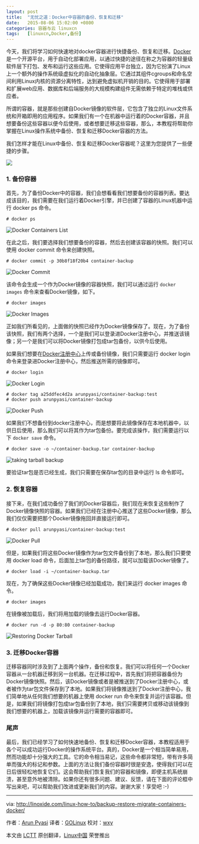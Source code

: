 ```yaml
---
layout: post
title:	"无忧之道：Docker中容器的备份、恢复和迁移"
date:	2015-08-06 15:02:00 +0800 
categories:	容器与云 linuxcn 
tags:	[linuxcn,Docker,备份]
---
```



今天，我们将学习如何快速地对docker容器进行快捷备份、恢复和迁移。[Docker](http://docker.com/)是一个开源平台，用于自动化部署应用，以通过快捷的途径在称之为容器的轻量级软件层下打包、发布和运行这些应用。它使得应用平台独立，因为它扮演了Linux上一个额外的操作系统级虚拟化的自动化抽象层。它通过其组件cgroups和命名空间利用Linux内核的资源分离特性，达到避免虚拟机开销的目的。它使得用于部署和扩展web应用、数据库和后端服务的大规模构建组件无需依赖于特定的堆栈或供应者。


所谓的容器，就是那些创建自Docker镜像的软件层，它包含了独立的Linux文件系统和开箱即用的应用程序。如果我们有一个在机器中运行着的Docker容器，并且想要备份这些容器以便今后使用，或者想要迁移这些容器，那么，本教程将帮助你掌握在Linux操作系统中备份、恢复和迁移Docker容器的方法。


我们怎样才能在Linux中备份、恢复和迁移Docker容器呢？这里为您提供了一些便捷的步骤。


![](/Asserts/Images//attachment/album/201508/06/150254mhn96itvroqvii7h.jpg)


### 1. 备份容器


首先，为了备份Docker中的容器，我们会想看看我们想要备份的容器列表。要达成该目的，我们需要在我们运行着Docker引擎，并已创建了容器的Linux机器中运行 docker ps 命令。



```
# docker ps

```

![Docker Containers List](/Asserts/Images//attachment/album/201508/06/150330zol6ccce162e68fj.png)


在此之后，我们要选择我们想要备份的容器，然后去创建该容器的快照。我们可以使用 docker commit 命令来创建快照。



```
# docker commit -p 30b8f18f20b4 container-backup

```

![Docker Commit](/Asserts/Images//attachment/album/201508/06/150303qs8zk2e4zhk2f8t6.png)


该命令会生成一个作为Docker镜像的容器快照，我们可以通过运行 `docker images` 命令来查看Docker镜像，如下。



```
# docker images

```

![Docker Images](/Asserts/Images//attachment/album/201508/06/150303ipxzj8jdj6z7vxdx.png)


正如我们所看见的，上面做的快照已经作为Docker镜像保存了。现在，为了备份该快照，我们有两个选择，一个是我们可以登录进Docker注册中心，并推送该镜像；另一个是我们可以将Docker镜像打包成tar包备份，以供今后使用。


如果我们想要在[Docker注册中心](https://registry.hub.docker.com/)上传或备份镜像，我们只需要运行 docker login 命令来登录进Docker注册中心，然后推送所需的镜像即可。



```
# docker login

```

![Docker Login](/Asserts/Images//attachment/album/201508/06/150304qlwwhm09wjxmm90j.png)



```
# docker tag a25ddfec4d2a arunpyasi/container-backup:test
# docker push arunpyasi/container-backup

```

![Docker Push](/Asserts/Images//attachment/album/201508/06/150305w2ne8mepz384pr8p.png)


如果我们不想备份到docker注册中心，而是想要将此镜像保存在本地机器中，以供日后使用，那么我们可以将其作为tar包备份。要完成该操作，我们需要运行以下 `docker save` 命令。



```
# docker save -o ~/container-backup.tar container-backup

```

![taking tarball backup](/Asserts/Images//attachment/album/201508/06/150305ny9hfp8sh6a6ztsl.png)


要验证tar包是否已经生成，我们只需要在保存tar包的目录中运行 ls 命令即可。


### 2. 恢复容器


接下来，在我们成功备份了我们的Docker容器后，我们现在来恢复这些制作了Docker镜像快照的容器。如果我们已经在注册中心推送了这些Docker镜像，那么我们仅仅需要把那个Docker镜像拖回并直接运行即可。



```
# docker pull arunpyasi/container-backup:test

```

![Docker Pull](/Asserts/Images//attachment/album/201508/06/150306cj02bjad995b5pj2.png)


但是，如果我们将这些Docker镜像作为tar包文件备份到了本地，那么我们只要使用 docker load 命令，后面加上tar包的备份路径，就可以加载该Docker镜像了。



```
# docker load -i ~/container-backup.tar

```

现在，为了确保这些Docker镜像已经加载成功，我们来运行 docker images 命令。



```
# docker images

```

在镜像被加载后，我们将用加载的镜像去运行Docker容器。



```
# docker run -d -p 80:80 container-backup

```

![Restoring Docker Tarball](/Asserts/Images//attachment/album/201508/06/150306eldly0e1ud1pllvb.png)


### 3. 迁移Docker容器


迁移容器同时涉及到了上面两个操作，备份和恢复。我们可以将任何一个Docker容器从一台机器迁移到另一台机器。在迁移过程中，首先我们将把容器备份为Docker镜像快照。然后，该Docker镜像或者是被推送到了Docker注册中心，或者被作为tar包文件保存到了本地。如果我们将镜像推送到了Docker注册中心，我们简单地从任何我们想要的机器上使用 docker run 命令来恢复并运行该容器。但是，如果我们将镜像打包成tar包备份到了本地，我们只需要拷贝或移动该镜像到我们想要的机器上，加载该镜像并运行需要的容器即可。


### 尾声


最后，我们已经学习了如何快速地备份、恢复和迁移Docker容器，本教程适用于各个可以成功运行Docker的操作系统平台。真的，Docker是一个相当简单易用，然而功能却十分强大的工具。它的命令相当易记，这些命令都非常短，带有许多简单而强大的标记和参数。上面的方法让我们备份容器时很是安逸，使得我们可以在日后很轻松地恢复它们。这会帮助我们恢复我们的容器和镜像，即便主机系统崩溃，甚至意外地被清除。如果你还有很多问题、建议、反馈，请在下面的评论框中写出来吧，可以帮助我们改进或更新我们的内容。谢谢大家！享受吧 :-)




---


via: <http://linoxide.com/linux-how-to/backup-restore-migrate-containers-docker/>


作者：[Arun Pyasi](http://linoxide.com/author/arunp/) 译者：[GOLinux](https://github.com/GOLinux) 校对：[wxy](https://github.com/wxy)


本文由 [LCTT](https://github.com/LCTT/TranslateProject) 原创翻译，[Linux中国](https://linux.cn/) 荣誉推出
